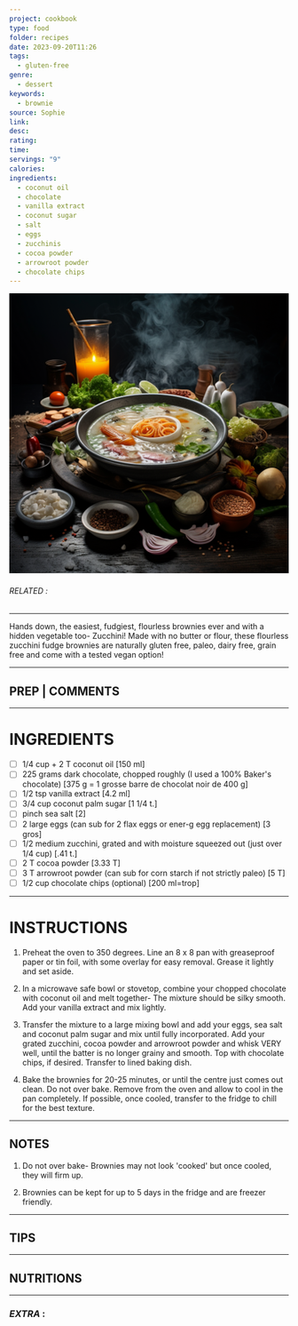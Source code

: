 ```yaml
---
project: cookbook
type: food
folder: recipes
date: 2023-09-20T11:26
tags:
  - gluten-free
genre:
  - dessert
keywords:
  - brownie
source: Sophie
link: 
desc: 
rating: 
time: 
servings: "9"
calories: 
ingredients:
  - coconut oil
  - chocolate
  - vanilla extract
  - coconut sugar
  - salt
  - eggs
  - zucchinis
  - cocoa powder
  - arrowroot powder
  - chocolate chips
---
```


![IMAGE](_default.png)

###### *RELATED* : 
---
Hands down, the easiest, fudgiest, flourless brownies ever and with a hidden vegetable too- Zucchini! Made with no butter or flour, these flourless zucchini fudge brownies are naturally gluten free, paleo, dairy free, grain free and come with a tested vegan option!

---
## PREP | COMMENTS



---
# INGREDIENTS

- [ ] 1/4 cup + 2 T coconut oil [150 ml]
- [ ] 225 grams dark chocolate, chopped roughly (I used a 100% Baker's chocolate) [375 g = 1 grosse barre de chocolat noir de 400 g]
- [ ] 1/2 tsp vanilla extract [4.2 ml]
- [ ] 3/4 cup coconut palm sugar [1 1/4 t.]
- [ ] pinch sea salt [2]
- [ ] 2 large eggs (can sub for 2 flax eggs or ener-g egg replacement) [3 gros]
- [ ] 1/2 medium zucchini, grated and with moisture squeezed out (just over 1/4 cup) [.41 t.]
- [ ] 2 T cocoa powder [3.33 T]
- [ ] 3 T arrowroot powder (can sub for corn starch if not strictly paleo) [5 T]
- [ ] 1/2 cup chocolate chips (optional) [200 ml=trop]

---
# INSTRUCTIONS

1. Preheat the oven to 350 degrees. Line an 8 x 8 pan with greaseproof paper or tin foil, with some overlay for easy removal. Grease it lightly and set aside.
    
2. In a microwave safe bowl or stovetop, combine your chopped chocolate with coconut oil and melt together- The mixture should be silky smooth. Add your vanilla extract and mix lightly.
    
3. Transfer the mixture to a large mixing bowl and add your eggs, sea salt and coconut palm sugar and mix until fully incorporated. Add your grated zucchini, cocoa powder and arrowroot powder and whisk VERY well, until the batter is no longer grainy and smooth. Top with chocolate chips, if desired. Transfer to lined baking dish.
    
4. Bake the brownies for 20-25 minutes, or until the centre just comes out clean. Do not over bake. Remove from the oven and allow to cool in the pan completely. If possible, once cooled, transfer to the fridge to chill for the best texture.

---
## NOTES

1. Do not over bake- Brownies may not look 'cooked' but once cooled, they will firm up.
    
2. Brownies can be kept for up to 5 days in the fridge and are freezer friendly.

---
## TIPS



---
## NUTRITIONS



---
### *EXTRA* :




